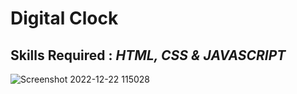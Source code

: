 # Digital Clock

## Skills Required : *HTML, CSS & JAVASCRIPT*

![Screenshot 2022-12-22 115028](https://user-images.githubusercontent.com/84774840/209072215-a9bf0b14-820c-46e9-875c-4c69e13a673e.png)
